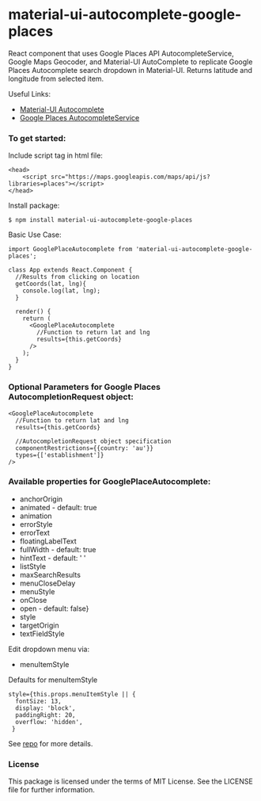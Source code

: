 # material-ui-autocomplete-google-places

React component that uses Google Places API AutocompleteService, Google Maps Geocoder, and Material-UI AutoComplete to replicate Google Places Autocomplete search dropdown in Material-UI. Returns latitude and longitude from selected item.

Useful Links:
* [Material-UI Autocomplete](http://www.material-ui.com/#/components/auto-complete)
* [Google Places AutocompleteService](https://developers.google.com/maps/documentation/javascript/reference#AutocompleteService)

### To get started:

Include script tag in html file:
```
<head>
	<script src="https://maps.googleapis.com/maps/api/js?libraries=places"></script>
</head>
```

Install package:

```
$ npm install material-ui-autocomplete-google-places
```


Basic Use Case:
```
import GooglePlaceAutocomplete from 'material-ui-autocomplete-google-places';

class App extends React.Component {
  //Results from clicking on location
  getCoords(lat, lng){
    console.log(lat, lng);
  }

  render() {
    return (
      <GooglePlaceAutocomplete
      	//Function to return lat and lng
      	results={this.getCoords}
      />
    );
  }
}
```

### Optional Parameters for Google Places AutocompletionRequest object:

```
<GooglePlaceAutocomplete
  //Function to return lat and lng
  results={this.getCoords}

  //AutocompletionRequest object specification
  componentRestrictions={{country: 'au'}}
  types={['establishment']}
/>
```

### Available properties for GooglePlaceAutocomplete:

* anchorOrigin
* animated - default: true
* animation
* errorStyle
* errorText
* floatingLabelText
* fullWidth - default: true
* hintText - default: ' '
* listStyle
* maxSearchResults
* menuCloseDelay
* menuStyle
* onClose
* open - default: false}
* style
* targetOrigin
* textFieldStyle

Edit dropdown menu via:

* menuItemStyle

Defaults for menuItemStyle
```
style={this.props.menuItemStyle || {
  fontSize: 13,
  display: 'block',
  paddingRight: 20,
  overflow: 'hidden',
 }
```
See [repo](https://github.com/sautumn/material-ui-autocomplete-google-places) for more details.


### License
This package is licensed under the terms of MIT License. See the LICENSE file for further information.
